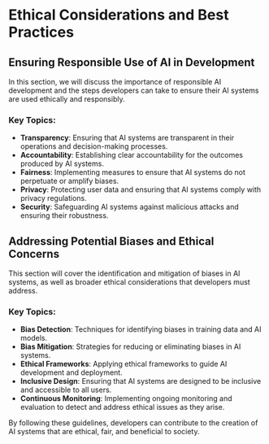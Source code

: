 # Ethical Considerations and Best Practices

## Ensuring Responsible Use of AI in Development

In this section, we will discuss the importance of responsible AI development and the steps developers can take to ensure their AI systems are used ethically and responsibly.

### Key Topics:

- **Transparency**: Ensuring that AI systems are transparent in their operations and decision-making processes.
- **Accountability**: Establishing clear accountability for the outcomes produced by AI systems.
- **Fairness**: Implementing measures to ensure that AI systems do not perpetuate or amplify biases.
- **Privacy**: Protecting user data and ensuring that AI systems comply with privacy regulations.
- **Security**: Safeguarding AI systems against malicious attacks and ensuring their robustness.

## Addressing Potential Biases and Ethical Concerns

This section will cover the identification and mitigation of biases in AI systems, as well as broader ethical considerations that developers must address.

### Key Topics:

- **Bias Detection**: Techniques for identifying biases in training data and AI models.
- **Bias Mitigation**: Strategies for reducing or eliminating biases in AI systems.
- **Ethical Frameworks**: Applying ethical frameworks to guide AI development and deployment.
- **Inclusive Design**: Ensuring that AI systems are designed to be inclusive and accessible to all users.
- **Continuous Monitoring**: Implementing ongoing monitoring and evaluation to detect and address ethical issues as they arise.

By following these guidelines, developers can contribute to the creation of AI systems that are ethical, fair, and beneficial to society.
